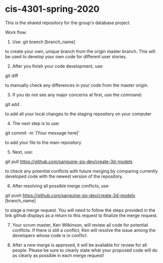 # cis-4301-spring-2020
This is the shared repository for the group's database project.


Work flow:









1.  Use: git branch [branch_name]

   to create your own, unique branch from the origin master branch.  This will be used to develop
   your own code for different user stories. 

2.   After you finish your code development, use:

   git diff
   
   to manually check any differences in your code from the master origin.

3.  If you do not see any major concerns at first, use the command:

   git add .
   
   to add all your local changes to the staging repository on your computer

4.  The next step is to use:

   git commit -m '[Your message here]'

   to add your file to the main repository

5.  Next, use:

   git pull https://github.com/sanguine-six-dev/create-3d-models

   to check any potential conflicts with future merging by comparing currently developed code
   with the newest version of the repository.

6.  After resolving all possible merge conflicts, use

   git push https://github.com/sanguine-six-dev/create-3d-models [branch_name]

   to stage a merge request.  You will need to follow the steps provided in the link
   github displays as a return to this request to finalize the merge request.

7.  Your scrum master, Ken Wilkinson, will review all code for potential conflicts.  If there is
   still a conflict, Ken will resolve the issue among the developers whose code is in conflict.

8.  After a new merge is approved, it will be available for review for all people.  Please be sure
   to clearly state what your proposed code will do as clearly as possible in each merge request!

